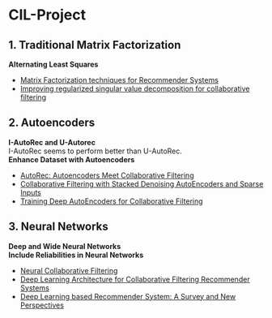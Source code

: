 # CIL-Project

## 1. Traditional Matrix Factorization
  **Alternating Least Squares**

  * [Matrix Factorization techniques for Recommender Systems](https://datajobs.com/data-science-repo/Recommender-Systems-[Netflix].pdf)
  * [Improving regularized singular value decomposition for collaborative filtering](https://www.cs.uic.edu/~liub/KDD-cup-2007/proceedings/Regular-Paterek.pdf)

## 2. Autoencoders
  **I-AutoRec and U-Autorec**\
  I-AutoRec seems to perform better than U-AutoRec.\
  **Enhance Dataset with Autoencoders**

  * [AutoRec: Autoencoders Meet Collaborative Filtering](http://users.cecs.anu.edu.au/~u5098633/papers/www15.pdf)
  * [Collaborative Filtering with Stacked Denoising AutoEncoders and Sparse Inputs](https://hal.inria.fr/hal-01256422v1/document)
  * [Training Deep AutoEncoders for Collaborative Filtering](https://arxiv.org/pdf/1708.01715.pdf)

## 3. Neural Networks
  **Deep and Wide Neural Networks**\
  **Include Reliabilities in Neural Networks**

  * [Neural Collaborative Filtering](https://arxiv.org/pdf/1708.05031.pdf)
  * [Deep Learning Architecture for Collaborative Filtering Recommender Systems](https://www.researchgate.net/publication/340416554_Deep_Learning_Architecture_for_Collaborative_Filtering_Recommender_Systems)
  * [Deep Learning based Recommender System: A Survey and New Perspectives](https://arxiv.org/pdf/1707.07435.pdf)
